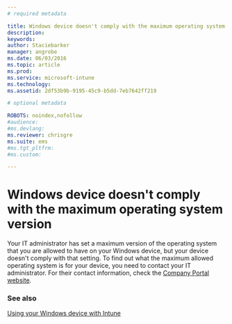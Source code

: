 ```yaml
---
# required metadata

title: Windows device doesn't comply with the maximum operating system version | Microsoft Intune
description:
keywords:
author: Staciebarker
manager: angrobe
ms.date: 06/03/2016
ms.topic: article
ms.prod:
ms.service: microsoft-intune
ms.technology:
ms.assetid: 2df53b9b-9195-45c9-b5dd-7eb7642ff219

# optional metadata

ROBOTS: noindex,nofollow
#audience:
#ms.devlang:
ms.reviewer: chrisgre
ms.suite: ems
#ms.tgt_pltfrm:
#ms.custom:

---
```



# Windows device doesn't comply with the maximum operating system version

Your IT administrator has set a maximum version of the operating system that you are allowed to have on your  Windows device, but your device doesn't comply with that setting. To find out what the maximum allowed operating system is for your device, you need to contact your IT administrator. For their contact information, check the [Company Portal website](http://portal.manage.microsoft.com).

### See also
[Using your Windows device with Intune](using-your-windows-device-with-intune.md)

